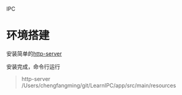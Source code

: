 IPC


# 环境搭建

安装简单的[http-server](https://github.com/indexzero/http-server)

安装完成，命令行运行

> http-server /Users/chengfangming/git/LearnIPC/app/src/main/resources